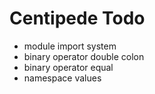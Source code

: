 # Centipede Todo
* module import system
* binary operator double colon
* binary operator equal
* namespace values